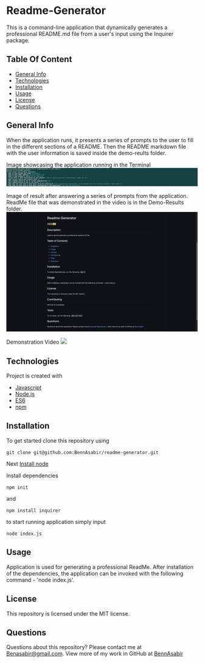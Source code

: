 # Readme-Generator
This is a command-line application that dynamically generates a professional README.md file from a user's input using the Inquirer package. 

## Table Of Content
* [General Info](#general-info)
* [Technologies](#technologies)
* [Installation](#installation)
* [Usage](#usage)
* [License](#license)
* [Questions](#questions)

## General Info
When the application runs, it presents a series of prompts to the user to fill in the different sections of a README. Then the README markdown file with the user information is saved inside the demo-reults folder.

Image showcasing the application running in the Terminal
<img src=./assets/images/screenshot.png>

Image of result after answering a series of prompts from the application. ReadMe file that was demonstrated in the video is in the Demo-Results folder.
<img src=./assets/images/screenshot2.png>

Demonstration Video
<img src=./assets/gif/demo.gif>

## Technologies
Project is created with 
* [Javascript](https://www.javascript.com/)
* [Node.js](https://nodejs.org/en/)
* [ES6](https://www.w3schools.com/js/js_es6.asp)
* [npm](https://www.npmjs.com/)

## Installation
To get started clone this repository using 
<br>
```terminal
git clone git@github.com:BennAsabir/readme-generator.git
```
Next [Install node](https://nodejs.org/en/)

Install dependencies 
```terminal
npm init
```
and 
```terminal
npm install inquirer
```
to start running application simply input 
```terminal
node index.js
```

## Usage
Application is used for generating a professional ReadMe.
After installation of the dependencies, the application can be invoked with the following command - 'node index.js'.

## License
This repository is licensed under the MIT license.

## Questions
Questions about this repository? Please contact me at [Benasabir@gmail.com](mailto:Benasabir@gmail.com). View more of my work in GitHub at [BennAsabir](https://github.com/BennAsabir) 

